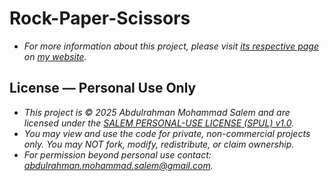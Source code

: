 # Rock-Paper-Scissors
- *For more information about this project, please visit [its respective page](https://abdulrahmanmohammadsalem.github.io/CppConsoleApps/Rock-Paper-Scissors/) on [my website](https://abdulrahmanmohammadsalem.github.io).*

## License — Personal Use Only
- *This project is © 2025 Abdulrahman Mohammad Salem and are licensed under the [SALEM PERSONAL-USE LICENSE (SPUL) v1.0](https://github.com/AbdulrahmanMohammadSalem/My-Projects-Portfolio/blob/main/LICENSE).*
- *You may view and use the code for private, non-commercial projects only. You may NOT fork, modify, redistribute, or claim ownership.*
- *For permission beyond personal use contact: abdulrahman.mohammad.salem@gmail.com.*
